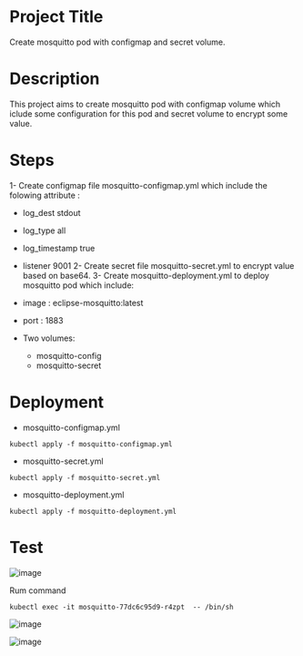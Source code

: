 
# Project Title
Create mosquitto  pod with configmap and  secret volume.

# Description 
This project aims to create  mosquitto  pod with configmap volume  which iclude some configuration for this pod  and  secret volume to encrypt some value.
# Steps
1- Create configmap file  mosquitto-configmap.yml which include the folowing attribute :
* log_dest stdout
 * log_type all
 * log_timestamp true
* listener 9001
2- Create secret file mosquitto-secret.yml to encrypt value based on base64.
3- Create mosquitto-deployment.yml  to deploy mosquitto pod which include:

 *  image : eclipse-mosquitto:latest
 * port : 1883
 * Two volumes:
   
    * mosquitto-config
    * mosquitto-secret
# Deployment
-  mosquitto-configmap.yml
```
kubectl apply -f mosquitto-configmap.yml
```
- mosquitto-secret.yml
```
kubectl apply -f mosquitto-secret.yml
```
- mosquitto-deployment.yml
```
kubectl apply -f mosquitto-deployment.yml
```
# Test 
![image](https://user-images.githubusercontent.com/46306526/227744747-2fcd0ad3-b234-464d-a266-d581dba0d1e1.png)

Rum command 
```
kubectl exec -it mosquitto-77dc6c95d9-r4zpt  -- /bin/sh
```
![image](https://user-images.githubusercontent.com/46306526/227744801-e4ed3475-fa07-47bd-ac10-aba6c928e8b6.png)

![image](https://user-images.githubusercontent.com/46306526/227744852-77671930-690e-4458-9431-b3f089daa91b.png)



